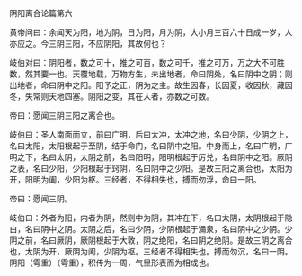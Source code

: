 阴阳离合论篇第六

黄帝问曰：余闻天为阳，地为阴，日为阳，月为阴，大小月三百六十日成一岁，人亦应之。今三阴三阳，不应阴阳，其故何也？

岐伯对曰：阴阳者，数之可十，推之可百，数之可千，推之可万，万之大不可胜数，然其要一也。天覆地载，万物方生，未出地者，命曰阴处，名曰阴中之阴；则出地者，命曰阴中之阳。阳予之正，阴为之主。故生因春，长因夏，收因秋，藏因冬，失常则天地四塞。阴阳之变，其在人者，亦数之可数。

帝曰：愿闻三阴三阳之离合也。

岐伯曰：圣人南面而立，前曰广明，后曰太冲，太冲之地，名曰少阴，少阴之上，名曰太阳，太阳根起于至阴，结于命门，名曰阴中之阳。中身而上，名曰广明，广明之下，名曰太阴，太阴之前，名曰阳明，阳明根起于厉兑，名曰阴中之阳。厥阴之表，名曰少阳，少阳根起于窍阴，名曰阴中之少阳。是故三阳之离合也，太阳为开，阳明为阖，少阳为枢。三经者，不得相失也，搏而勿浮，命曰一阳。

帝曰：愿闻三阴。

岐伯曰：外者为阳，内者为阴，然则中为阴，其冲在下，名曰太阴，太阴根起于隐白，名曰阴中之阴。太阴之后，名曰少阴，少阴根起于涌泉，名曰阴中之少阴。少阴之前，名曰厥阴，厥阴根起于大敦，阴之绝阳，名曰阴之绝阴。是故三阴之离合也，太阴为开，厥阴为阖，少阴为枢。三经者不得相失也。搏而勿沉，名曰一阴。阴阳（雩重）（雩重），积传为一周，气里形表而为相成也。

